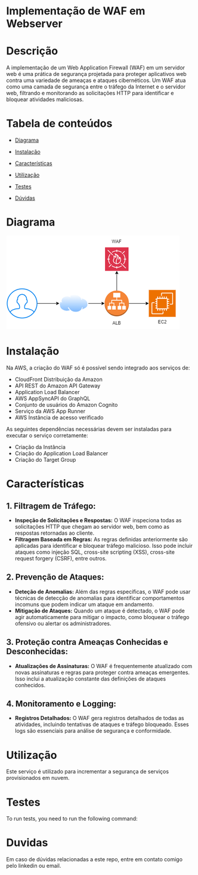 # Implementação de WAF em Webserver

# Descrição

A implementação de um Web Application Firewall (WAF) em um servidor web é uma prática de segurança projetada para proteger aplicativos web contra uma variedade de ameaças e ataques cibernéticos. Um WAF atua como uma camada de segurança entre o tráfego da Internet e o servidor web, filtrando e monitorando as solicitações HTTP para identificar e bloquear atividades maliciosas.

# Tabela de conteúdos

* [Diagrama](#)

* [Instalação](#)

* [Características](#)

* [Utilização](#)

* [Testes](#)

* [Dúvidas](#)

# Diagrama

<img src="WAF.drawio (1).png">

# Instalação

Na AWS, a criação do WAF só é possível sendo integrado aos serviços de:
  -  CloudFront Distribuição da Amazon
  -  API REST do Amazon API Gateway
  -  Application Load Balancer
  -  AWS AppSyncAPI do GraphQL
  -  Conjunto de usuários do Amazon Cognito
  -  Serviço da AWS App Runner
  -  AWS Instância de acesso verificado

As seguintes dependências necessárias devem ser instaladas para executar o serviço corretamente:
- Criação da Instância
- Criação do Application Load Balancer
- Criação do Target Group
 
# Características

## 1. Filtragem de Tráfego:

- **Inspeção de Solicitações e Respostas:** O WAF inspeciona todas as solicitações HTTP que chegam ao servidor web, bem como as respostas retornadas ao cliente.
- **Filtragem Baseada em Regras:** As regras definidas anteriormente são aplicadas para identificar e bloquear tráfego malicioso. Isso pode incluir ataques como injeção SQL, cross-site scripting (XSS), cross-site request forgery (CSRF), entre outros.

## 2. Prevenção de Ataques:

- **Deteção de Anomalias:** Além das regras específicas, o WAF pode usar técnicas de detecção de anomalias para identificar comportamentos incomuns que podem indicar um ataque em andamento.
- **Mitigação de Ataques:** Quando um ataque é detectado, o WAF pode agir automaticamente para mitigar o impacto, como bloquear o tráfego ofensivo ou alertar os administradores.

## 3. Proteção contra Ameaças Conhecidas e Desconhecidas:

- **Atualizações de Assinaturas:** O WAF é frequentemente atualizado com novas assinaturas e regras para proteger contra ameaças emergentes. Isso inclui a atualização constante das definições de ataques conhecidos.

## 4. Monitoramento e Logging:

- **Registros Detalhados:** O WAF gera registros detalhados de todas as atividades, incluindo tentativas de ataques e tráfego bloqueado. Esses logs são essenciais para análise de segurança e conformidade.


# Utilização

Este serviço é utilizado para incrementar a segurança de serviços provisionados em nuvem.

# Testes

To run tests, you need to run the following command: 

# Duvidas

Em caso de dúvidas relacionadas a este repo, entre em contato comigo pelo linkedin ou email.

